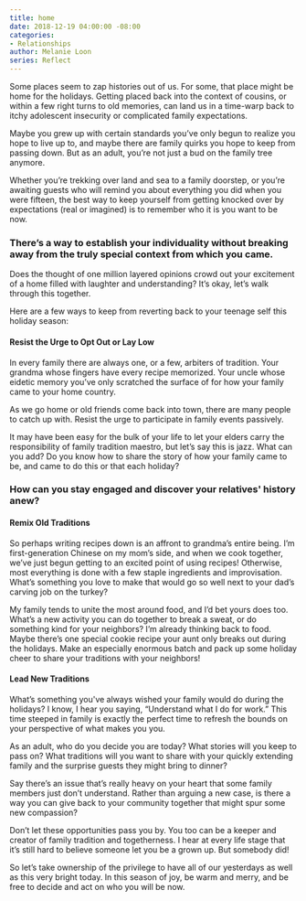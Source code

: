 ```yaml
---
title: home
date: 2018-12-19 04:00:00 -08:00
categories:
- Relationships
author: Melanie Loon
series: Reflect
---
```


Some places seem to zap histories out of us. For some, that place might be home for the holidays. Getting placed back into the context of cousins, or within a few right turns to old memories, can land us in a time-warp back to itchy adolescent insecurity or complicated family expectations.

Maybe you grew up with certain standards you’ve only begun to realize you hope to live up to, and maybe there are family quirks you hope to keep from passing down. But as an adult, you’re not just a bud on the family tree anymore.

Whether you’re trekking over land and sea to a family doorstep, or you’re awaiting guests who will remind you about everything you did when you were fifteen, the best way to keep yourself from getting knocked over by expectations (real or imagined) is to remember who it is you want to be now. 

### There’s a way to establish your individuality without breaking away from the truly special context from which you came.

Does the thought of one million layered opinions crowd out your excitement of a home filled with laughter and understanding? It’s okay, let’s walk through this together.

Here are a few ways to keep from reverting back to your teenage self this holiday season:

#### Resist the Urge to Opt Out or Lay Low

In every family there are always one, or a few, arbiters of tradition. Your grandma whose fingers have every recipe memorized. Your uncle whose eidetic memory you’ve only scratched the surface of for how your family came to your home country.

As we go home or old friends come back into town, there are many people to catch up with. Resist the urge to participate in family events passively.

It may have been easy for the bulk of your life to let your elders carry the responsibility of family tradition maestro, but let’s say this is jazz. What can you add? Do you know how to share the story of how your family came to be, and came to do this or that each holiday?

### How can you stay engaged and discover your relatives' history anew?

#### Remix Old Traditions

So perhaps writing recipes down is an affront to grandma’s entire being. I’m first-generation Chinese on my mom’s side, and when we cook together, we’ve just begun getting to an excited point of using recipes! Otherwise, most everything is done with a few staple ingredients and improvisation. What’s something you love to make that would go so well next to your dad’s carving job on the turkey?

My family tends to unite the most around food, and I’d bet yours does too. What’s a new activity you can do together to break a sweat, or do something kind for your neighbors? I’m already thinking back to food. Maybe there’s one special cookie recipe your aunt only breaks out during the holidays. Make an especially enormous batch and pack up some holiday cheer to share your traditions with your neighbors!

#### Lead New Traditions

What’s something you've always wished your family would do during the holidays? I know, I hear you saying, “Understand what I do for work.” This time steeped in family is exactly the perfect time to refresh the bounds on your perspective of what makes you you.

As an adult, who do you decide you are today? What stories will you keep to pass on? What traditions will you want to share with your quickly extending family and the surprise guests they might bring to dinner?

Say there’s an issue that’s really heavy on your heart that some family members just don’t understand. Rather than arguing a new case, is there a way you can give back to your community together that might spur some new compassion?

Don’t let these opportunities pass you by. You too can be a keeper and creator of family tradition and togetherness. I hear at every life stage that it’s still hard to believe someone let you be a grown up. But somebody did!

So let’s take ownership of the privilege to have all of our yesterdays as well as this very bright today. In this season of joy, be warm and merry, and be free to decide and act on who you will be now.

